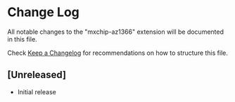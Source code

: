 # Change Log

All notable changes to the "mxchip-az1366" extension will be documented in this file.

Check [Keep a Changelog](http://keepachangelog.com/) for recommendations on how to structure this file.

## [Unreleased]

- Initial release